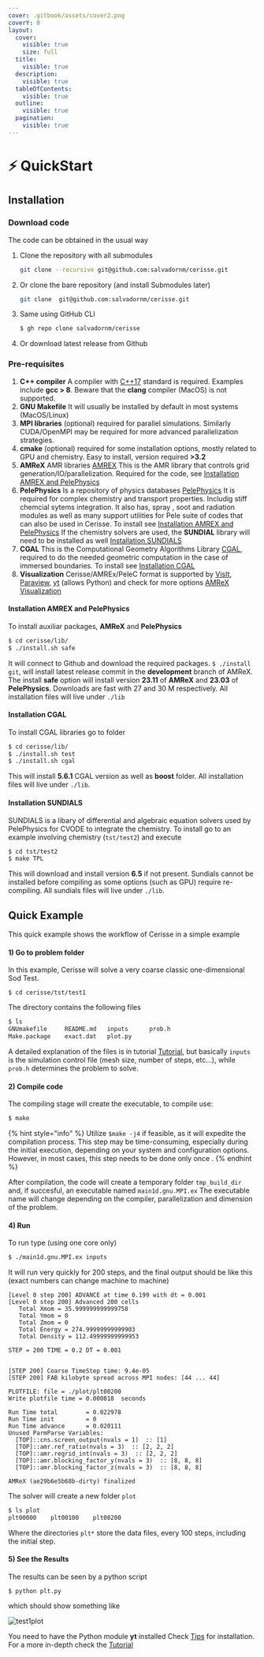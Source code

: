 ```yaml
---
cover: .gitbook/assets/cover2.png
coverY: 0
layout:
  cover:
    visible: true
    size: full
  title:
    visible: true
  description:
    visible: true
  tableOfContents:
    visible: true
  outline:
    visible: true
  pagination:
    visible: true
---
```


# ⚡ QuickStart

## Installation

### Download code

The code can be obtained in the usual way

1.  Clone the repository with all submodules

    ```bash
    git clone --recursive git@github.com:salvadornm/cerisse.git
    ```
2.  Or clone the bare repository (and install Submodules later)

    ```bash
    git clone  git@github.com:salvadornm/cerisse.git
    ```
3.  Same using GitHub CLI

    ```bash
    $ gh repo clone salvadornm/cerisse
    ```
4. Or download latest release from Github

### Pre-requisites

1. **C++ compiler** A compiler with [C++17](https://en.wikipedia.org/wiki/C%2B%2B17) standard is required. Examples include **gcc > 8**. Beware that the **clang** compiler (MacOS) is not supported.
2. **GNU Makefile** It will usually be installed by default in most systems (MacOS/Linux)
3. **MPI libraries** (optional) required for parallel simulations. Similarly CUDA/OpenMPI may be required for more advanced parallelization strategies.
4. **cmake** (optional) required for some installation options, mostly related to GPU and chemistry. Easy to install, version required **>3.2**
5. **AMReX** AMR libraries [AMREX](https://amrex-codes.github.io/amrex/) This is the AMR library that controls grid generation/IO/parallelization. Required for the code, see [Installation AMREX and PelePhysics](quickstart.md#installation-amrex-and-pelephysics)
6. **PelePhysics** Is a repository of physics databases [PelePhysics](https://github.com/AMReX-Combustion/PelePhysics) It is required for complex chemistry and transport properties. Includig stiff chemcial sytems integration. It also has, spray , soot and radiation modules as well as many support utilities for Pele suite of codes that can also be used in Cerisse. To install see [Installation AMREX and PelePhysics](quickstart.md#installation-amrex-and-pelephysics) If the chemistry solvers are used, the **SUNDIAL** library will need to be installed as well [Installation SUNDIALS](quickstart.md#installation-sundials)
7. **CGAL** This is the Computational Geometry Algorithms Library [CGAL](https://www.cgal.org), required to do the needed geometric computation in the case of immersed boundaries. To install see [Installation CGAL](quickstart.md#installation-cgal)
8. **Visualization** Cerisse/AMREx/PeleC format is supported by [VisIt](https://visit-dav.github.io/visit-website/), [Paraview](https://www.paraview.org), [yt](https://yt-project.org) (allows Python) and check for more options [AMReX Visualization](https://amrex-codes.github.io/amrex/docs\_html/Visualization.html)

#### Installation AMREX and PelePhysics

To install auxiliar packages, **AMReX** and **PelePhysics**

```bash
$ cd cerisse/lib/
$ ./install.sh safe
```

It will connect to Github and download the required packages. `$ ./install git`, will install latest release commit in the **development** branch of AMReX. The install **safe** option will install version **23.11** of **AMReX** and **23.03** of **PelePhysics**. Downloads are fast with 27 and 30 M respectively. All installation files will live under `./lib`

#### Installation CGAL

To install CGAL libraries go to folder

```bash
$ cd cerisse/lib/
$ ./install.sh test
$ ./install.sh cgal
```

This will install **5.6.1** CGAL version as well as **boost** folder. All installation files will live under `./lib`.

#### Installation SUNDIALS

SUNDIALS is a libary of differential and algebraic equation solvers used by PelePhysics for CVODE to integrate the chemistry. To install go to an example involving chemistry (`tst/test2`) and execute

```bash
$ cd tst/test2
$ make TPL
```

This will download and install version **6.5** if not present. Sundials cannot be installed before compiling as some options (such as GPU) require re-compiling. All sundials files will live under `./lib`.

## Quick Example

This quick example shows the workflow of Cerisse in a simple example

#### 1) Go to problem folder

In this example, Cerisse will solve a very coarse classic one-dimensional Sod Test.

```
$ cd cerisse/tst/test1
```

The directory contains the following files

```bash
$ ls
GNUmakefile	    README.md	inputs		prob.h
Make.package	exact.dat	plot.py
```

A detailed explanation of the files is in tutorial [Tutorial](tutorial.md), but basically `inputs` is the simulation control file (mesh size, number of steps, etc...), while `prob.h` determines the problem to solve.

#### 2) Compile code

The compiling stage will create the executable, to compile use:

```bash
$ make
```

{% hint style="info" %}
Utilize `$make -j4` if feasible, as it will expedite the compilation process. This step may be time-consuming, especially during the initial execution, depending on your system and configuration options. However, in most cases, this step needs to be done only once .
{% endhint %}

After compilation, the code will create a temporary folder `tmp_build_dir` and, if succesful, an executable named `main1d.gnu.MPI.ex` The executable name will change depending on the compiler, parallelization and dimension of the problem.

#### 4) Run

To run type (using one core only)

```bash
$ ./main1d.gnu.MPI.ex inputs
```

It will run very quickly for 200 steps, and the final output should be like this (exact numbers can change machine to machine)

```
[Level 0 step 200] ADVANCE at time 0.199 with dt = 0.001
[Level 0 step 200] Advanced 200 cells
   Total Xmom = 35.999999999999758
   Total Ymom = 0
   Total Zmom = 0
   Total Energy = 274.99999999999903
   Total Density = 112.49999999999953

STEP = 200 TIME = 0.2 DT = 0.001


[STEP 200] Coarse TimeStep time: 9.4e-05
[STEP 200] FAB kilobyte spread across MPI nodes: [44 ... 44]

PLOTFILE: file = ./plot/plt00200
Write plotfile time = 0.000818  seconds

Run Time total        = 0.022978
Run Time init         = 0
Run Time advance      = 0.020111
Unused ParmParse Variables:
  [TOP]::cns.screen_output(nvals = 1)  :: [1]
  [TOP]::amr.ref_ratio(nvals = 3)  :: [2, 2, 2]
  [TOP]::amr.regrid_int(nvals = 3)  :: [2, 2, 2]
  [TOP]::amr.blocking_factor_y(nvals = 3)  :: [8, 8, 8]
  [TOP]::amr.blocking_factor_z(nvals = 3)  :: [8, 8, 8]

AMReX (ae29b6e5b68b-dirty) finalized
```

The solver will create a new folder `plot`

```bash
$ ls plot
plt00000	plt00100	plt00200
```

Where the directories `plt*` store the data files, every 100 steps, including the initial step.

#### 5) See the Results

The results can be seen by a python script

```
$ python plt.py
```

which should show something like

![test1plot](images/test1.png)

You need to have the Python module **yt** installed Check [Tips](tips.md) for installation. For a more in-depth check the [Tutorial](tutorial.md)
